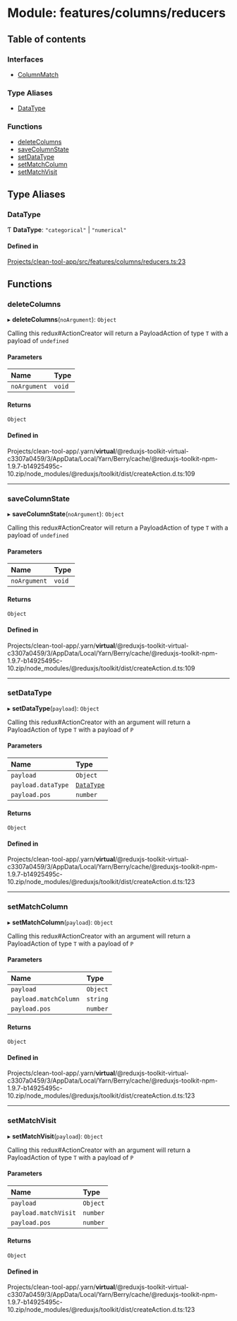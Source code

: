 # Module: features/columns/reducers

## Table of contents

### Interfaces

- [ColumnMatch](../wiki/features.columns.reducers.ColumnMatch)

### Type Aliases

- [DataType](../wiki/features.columns.reducers#datatype)

### Functions

- [deleteColumns](../wiki/features.columns.reducers#deletecolumns)
- [saveColumnState](../wiki/features.columns.reducers#savecolumnstate)
- [setDataType](../wiki/features.columns.reducers#setdatatype)
- [setMatchColumn](../wiki/features.columns.reducers#setmatchcolumn)
- [setMatchVisit](../wiki/features.columns.reducers#setmatchvisit)

## Type Aliases

### DataType

Ƭ **DataType**: ``"categorical"`` \| ``"numerical"``

#### Defined in

[Projects/clean-tool-app/src/features/columns/reducers.ts:23](https://github.com/yuckyh/clean-tool-app/)

## Functions

### deleteColumns

▸ **deleteColumns**(`noArgument`): `Object`

Calling this redux#ActionCreator will
return a PayloadAction of type `T` with a payload of `undefined`

#### Parameters

| Name | Type |
| :------ | :------ |
| `noArgument` | `void` |

#### Returns

`Object`

#### Defined in

Projects/clean-tool-app/.yarn/__virtual__/@reduxjs-toolkit-virtual-c3307a0459/3/AppData/Local/Yarn/Berry/cache/@reduxjs-toolkit-npm-1.9.7-b14925495c-10.zip/node_modules/@reduxjs/toolkit/dist/createAction.d.ts:109

___

### saveColumnState

▸ **saveColumnState**(`noArgument`): `Object`

Calling this redux#ActionCreator will
return a PayloadAction of type `T` with a payload of `undefined`

#### Parameters

| Name | Type |
| :------ | :------ |
| `noArgument` | `void` |

#### Returns

`Object`

#### Defined in

Projects/clean-tool-app/.yarn/__virtual__/@reduxjs-toolkit-virtual-c3307a0459/3/AppData/Local/Yarn/Berry/cache/@reduxjs-toolkit-npm-1.9.7-b14925495c-10.zip/node_modules/@reduxjs/toolkit/dist/createAction.d.ts:109

___

### setDataType

▸ **setDataType**(`payload`): `Object`

Calling this redux#ActionCreator with an argument will
return a PayloadAction of type `T` with a payload of `P`

#### Parameters

| Name | Type |
| :------ | :------ |
| `payload` | `Object` |
| `payload.dataType` | [`DataType`](../wiki/features.columns.reducers#datatype) |
| `payload.pos` | `number` |

#### Returns

`Object`

#### Defined in

Projects/clean-tool-app/.yarn/__virtual__/@reduxjs-toolkit-virtual-c3307a0459/3/AppData/Local/Yarn/Berry/cache/@reduxjs-toolkit-npm-1.9.7-b14925495c-10.zip/node_modules/@reduxjs/toolkit/dist/createAction.d.ts:123

___

### setMatchColumn

▸ **setMatchColumn**(`payload`): `Object`

Calling this redux#ActionCreator with an argument will
return a PayloadAction of type `T` with a payload of `P`

#### Parameters

| Name | Type |
| :------ | :------ |
| `payload` | `Object` |
| `payload.matchColumn` | `string` |
| `payload.pos` | `number` |

#### Returns

`Object`

#### Defined in

Projects/clean-tool-app/.yarn/__virtual__/@reduxjs-toolkit-virtual-c3307a0459/3/AppData/Local/Yarn/Berry/cache/@reduxjs-toolkit-npm-1.9.7-b14925495c-10.zip/node_modules/@reduxjs/toolkit/dist/createAction.d.ts:123

___

### setMatchVisit

▸ **setMatchVisit**(`payload`): `Object`

Calling this redux#ActionCreator with an argument will
return a PayloadAction of type `T` with a payload of `P`

#### Parameters

| Name | Type |
| :------ | :------ |
| `payload` | `Object` |
| `payload.matchVisit` | `number` |
| `payload.pos` | `number` |

#### Returns

`Object`

#### Defined in

Projects/clean-tool-app/.yarn/__virtual__/@reduxjs-toolkit-virtual-c3307a0459/3/AppData/Local/Yarn/Berry/cache/@reduxjs-toolkit-npm-1.9.7-b14925495c-10.zip/node_modules/@reduxjs/toolkit/dist/createAction.d.ts:123
